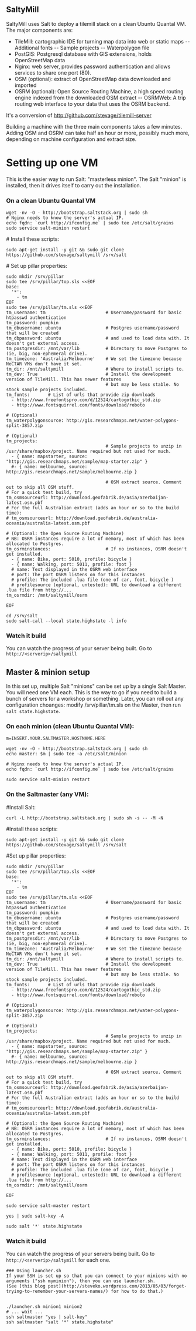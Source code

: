 SaltyMill
---------

SaltyMill uses Salt to deploy a tilemill stack on a clean Ubuntu Quantal VM. The major components are:

- TileMill: cartographic IDE for turning map data into web or static maps
-- Additional fonts
-- Sample projects
-- Waterpolygon file
- PostGIS: Postgresql database with GIS extensions, holds OpenStreetMap data
- Nginx: web server, provides password authentication and allows services to share one port (80).
- OSM (optional): extract of OpenStreetMap data downloaded and imported
- OSRM (optional): Open Source Routing Machine, a high speed routing engine indexed from the downloaded OSM extract
-- OSRMWeb: A trip routing web interface to your data that uses the OSRM backend.

It's a conversion of http://github.com/stevage/tilemill-server

Building a machine with the three main components takes a few minutes. Adding OSM and OSRM can take
half an hour or more, possibly much more, depending on machine configuration and extract size.

# Setting up one VM
This is the easier way to run Salt: "masterless minion". The Salt "minion" is installed, then it drives itself to
carry out the installation.

### On a clean Ubuntu Quantal VM
```
wget -nv -O - http://bootstrap.saltstack.org | sudo sh
# Nginx needs to know the server's actual IP.
echo fqdn: `curl http://ifconfig.me` | sudo tee /etc/salt/grains 
sudo service salt-minion restart
```

\# Install these scripts:
```
sudo apt-get install -y git && sudo git clone https://github.com/stevage/saltymill /srv/salt
```

\# Set up pillar properties:

```
sudo mkdir /srv/pillar
sudo tee /srv/pillar/top.sls <<EOF
base:
  '*':
    - tm
EOF
sudo tee /srv/pillar/tm.sls <<EOF
tm_username: tm                       # Username/password for basic htpasswd authentication
tm_password: pumpkin                   
tm_dbusername: ubuntu                 # Postgres username/password that will be created
tm_dbpassword: ubuntu                 # and used to load data with. It doesn't get external access.
tm_postgresdir: /mnt/var/lib          # Directory to move Postgres to (ie, big, non-ephemeral drive).
tm_timezone: 'Australia/Melbourne'    # We set the timezone because NeCTAR VMs don't have it set.
tm_dir: /mnt/saltymill                # Where to install scripts to.
tm_dev: True                          # Install the development version of TileMill. This has newer features 
                                      # but may be less stable. No stock sample projects included.
tm_fonts:       # List of urls that provide zip downloads
  - http://www.freefontspro.com/d/12524/cartogothic_std.zip
  - http://www.fontsquirrel.com/fonts/download/roboto

# (Optional)
tm_waterpolygonsource: http://gis.researchmaps.net/water-polygons-split-3857.zip

# (Optional)
tm_projects:
                                      # Sample projects to unzip in /usr/share/mapbox/project. Name required but not used for much.
  - { name: mapstarter, source: "http://gis.researchmaps.net/sample/map-starter.zip" }
  #- { name: melbourne, source: http://gis.researchmaps.net/sample/melbourne.zip } 

                                      # OSM extract source. Comment out to skip all OSM stuff.
# For a quick test build, try 
tm_osmsourceurl: http://download.geofabrik.de/asia/azerbaijan-latest.osm.pbf
# For the full Australian extract (adds an hour or so to the build time): 
# tm_osmsourceurl: http://download.geofabrik.de/australia-oceania/australia-latest.osm.pbf

# (Optional: the Open Source Routing Machine)
# NB: OSRM instances require a lot of memory, most of which has been allocated to Postgres.
tm_osrminstances:                     # If no instances, OSRM doesn't get installed.
  - { name: Bike, port: 5010, profile: bicycle }
  - { name: Walking, port: 5011, profile: foot }
  # name: Text displayed in the OSRM web interface
  # port: The port OSRM listens on for this instances
  # profile: The included .lua file (one of car, foot, bicycle )
  # profilesource (optional, untested): URL to download a different .lua file from http://...
tm_osrmdir: /mnt/saltymill/osrm

EOF
```

```
cd /srv/salt
sudo salt-call --local state.highstate -l info
```
### Watch it build
You can watch the progress of your server being built. Go to `http://<serverip>/saltymill`

## Master & minion setup
In this set up, multiple Salt "minions" can be set up by a single Salt Master. You will need one VM each. This is the way to go if you need to build a bunch of servers for a workshop or something. Later, you can roll out any configuration choanges: modify /srv/pillar/tm.sls on the Master, then run `salt state.highstate`.

### On each minion (clean Ubuntu Quantal VM):
```
m=INSERT.YOUR.SALTMASTER.HOSTNAME.HERE

wget -nv -O - http://bootstrap.saltstack.org | sudo sh
echo master: $m | sudo tee -a /etc/salt/minion 

# Nginx needs to know the server's actual IP.
echo fqdn: `curl http://ifconfig.me` | sudo tee /etc/salt/grains 

sudo service salt-minion restart
```

### On the Saltmaster (any VM):

\#Install Salt:

`curl -L http://bootstrap.saltstack.org | sudo sh -s -- -M -N`

\#Install these scripts:
```
sudo apt-get install -y git && sudo git clone https://github.com/stevage/saltymill /srv/salt
```

\#Set up pillar properties:

```
sudo mkdir /srv/pillar
sudo tee /srv/pillar/top.sls <<EOF
base:
  '*':
    - tm
EOF
sudo tee /srv/pillar/tm.sls <<EOF
tm_username: tm                       # Username/password for basic htpasswd authentication
tm_password: pumpkin                   
tm_dbusername: ubuntu                 # Postgres username/password that will be created
tm_dbpassword: ubuntu                 # and used to load data with. It doesn't get external access.
tm_postgresdir: /mnt/var/lib          # Directory to move Postgres to (ie, big, non-ephemeral drive).
tm_timezone: 'Australia/Melbourne'    # We set the timezone because NeCTAR VMs don't have it set.
tm_dir: /mnt/saltymill                # Where to install scripts to.
tm_dev: True                          # Install the development version of TileMill. This has newer features 
                                      # but may be less stable. No stock sample projects included.
tm_fonts:       # List of urls that provide zip downloads
  - http://www.freefontspro.com/d/12524/cartogothic_std.zip
  - http://www.fontsquirrel.com/fonts/download/roboto

# (Optional)
tm_waterpolygonsource: http://gis.researchmaps.net/water-polygons-split-3857.zip

# (Optional)
tm_projects:
                                      # Sample projects to unzip in /usr/share/mapbox/project. Name required but not used for much.
  - { name: mapstarter, source: "http://gis.researchmaps.net/sample/map-starter.zip" }
  #- { name: melbourne, source: http://gis.researchmaps.net/sample/melbourne.zip } 

                                      # OSM extract source. Comment out to skip all OSM stuff.
# For a quick test build, try 
tm_osmsourceurl: http://download.geofabrik.de/asia/azerbaijan-latest.osm.pbf
# For the full Australian extract (adds an hour or so to the build time): 
# tm_osmsourceurl: http://download.geofabrik.de/australia-oceania/australia-latest.osm.pbf

# (Optional: the Open Source Routing Machine)
# NB: OSRM instances require a lot of memory, most of which has been allocated to Postgres.
tm_osrminstances:                     # If no instances, OSRM doesn't get installed.
  - { name: Bike, port: 5010, profile: bicycle }
  - { name: Walking, port: 5011, profile: foot }
  # name: Text displayed in the OSRM web interface
  # port: The port OSRM listens on for this instances
  # profile: The included .lua file (one of car, foot, bicycle )
  # profilesource (optional, untested): URL to download a different .lua file from http://...
tm_osrmdir: /mnt/saltymill/osrm

EOF
```

```
sudo service salt-master restart

yes | sudo salt-key -A

sudo salt '*' state.highstate
```

### Watch it build
You can watch the progress of your servers being built. Go to `http://<serverip>/saltymill` for each one.

```
### Using launcher.sh
If your SSH is set up so that you can connect to your minions with no arguments ("ssh myminion"), then you can use launcher.sh.
(See [this blog post](http://steveko.wordpress.com/2013/05/03/forget-trying-to-remember-your-servers-names/) for how to do that.)


./launcher.sh minion1 minion2
# ... wait ...
ssh saltmaster "yes | salt-key"
ssh saltmaster "salt '*' state.highstate"
